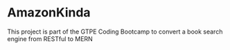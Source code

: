 # AmazonKinda
This project is part of the GTPE Coding Bootcamp to convert a book search engine from RESTful to MERN
